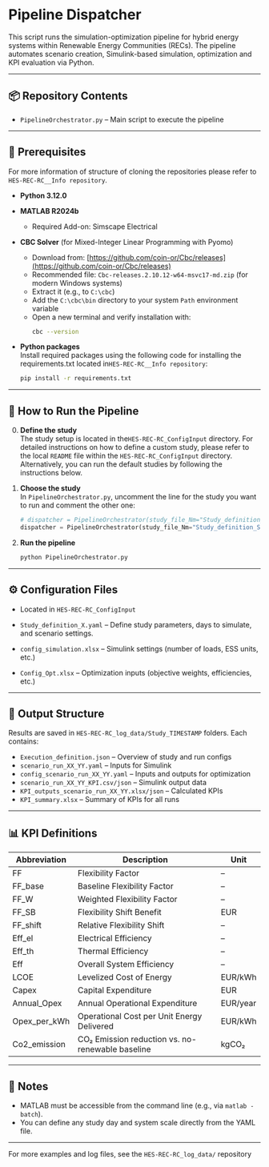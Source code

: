 
# Pipeline Dispatcher

This script runs the simulation-optimization pipeline for hybrid energy systems within Renewable Energy Communities (RECs). The pipeline automates scenario creation, Simulink-based simulation, optimization and KPI evaluation via Python.

---

## 📦 Repository Contents

- `PipelineOrchestrator.py` – Main script to execute the pipeline

---

## 🔧 Prerequisites
For more information of structure of cloning the repositories please refer to `HES-REC-RC__Info repository`.
- **Python 3.12.0**
- **MATLAB R2024b**
  - Required Add-on: Simscape Electrical
- **CBC Solver** (for Mixed-Integer Linear Programming with Pyomo)  
  - Download from: [https://github.com/coin-or/Cbc/releases](https://github.com/coin-or/Cbc/releases)  
  - Recommended file: `Cbc-releases.2.10.12-w64-msvc17-md.zip` (for modern Windows systems)  
  - Extract it (e.g., to `C:\cbc`)  
  - Add the `C:\cbc\bin` directory to your system `Path` environment variable  
  - Open a new terminal and verify installation with:
    ```bash
    cbc --version
    ```

- **Python packages**  
  Install required packages using the following code for installing the requirements.txt located in`HES-REC-RC__Info repository`:
  ```bash
  pip install -r requirements.txt

---

## 🚀 How to Run the Pipeline
0. **Define the study**  
   The study setup is located in the`HES-REC-RC_ConfigInput` directory. For detailed instructions on how to define a custom study, please refer to the local `README` file within the `HES-REC-RC_ConfigInput` directory. Alternatively, you can run the default studies by following the instructions below.

1. **Choose the study**  
   In `PipelineOrchestrator.py`, uncomment the line for the study you want to run and comment the other one:
   ```python
   # dispatcher = PipelineOrchestrator(study_file_Nm="Study_definition_Portici")
   dispatcher = PipelineOrchestrator(study_file_Nm="Study_definition_Soria")
   ```

2. **Run the pipeline**
   ```bash
   python PipelineOrchestrator.py
   ```

---

## ⚙️ Configuration Files
- Located in `HES-REC-RC_ConfigInput`

- `Study_definition_X.yaml` – Define study parameters, days to simulate, and scenario settings.
- `config_simulation.xlsx` – Simulink settings (number of loads, ESS units, etc.)
- `Config_Opt.xlsx` – Optimization inputs (objective weights, efficiencies, etc.)

---

## 📁 Output Structure

Results are saved in `HES-REC-RC_log_data/Study_TIMESTAMP` folders. Each contains:

- `Execution_definition.json` – Overview of study and run configs
- `scenario_run_XX_YY.yaml` – Inputs for Simulink
- `config_scenario_run_XX_YY.yaml` – Inputs and outputs for optimization
- `scenario_run_XX_YY_KPI.csv/json` – Simulink output data
- `KPI_outputs_scenario_run_XX_YY.xlsx/json` – Calculated KPIs
- `KPI_summary.xlsx` – Summary of KPIs for all runs

---

## 📊 KPI Definitions

| Abbreviation   | Description                                                  | Unit       |
|----------------|--------------------------------------------------------------|------------|
| FF             | Flexibility Factor                                           | –          |
| FF_base        | Baseline Flexibility Factor                                  | –          |
| FF_W           | Weighted Flexibility Factor                                  | –          |
| FF_SB          | Flexibility Shift Benefit                                    | EUR        |
| FF_shift       | Relative Flexibility Shift                                   | –          |
| Eff_el         | Electrical Efficiency                                        | –          |
| Eff_th         | Thermal Efficiency                                           | –          |
| Eff            | Overall System Efficiency                                    | –          |
| LCOE           | Levelized Cost of Energy                                     | EUR/kWh    |
| Capex          | Capital Expenditure                                          | EUR        |
| Annual_Opex    | Annual Operational Expenditure                               | EUR/year   |
| Opex_per_kWh   | Operational Cost per Unit Energy Delivered                   | EUR/kWh    |
| Co2_emission   | CO₂ Emission reduction vs. no-renewable baseline             | kgCO₂      |

---

## 📎 Notes

- MATLAB must be accessible from the command line (e.g., via `matlab -batch`).
- You can define any study day and system scale directly from the YAML file.

---

For more examples and log files, see the `HES-REC-RC_log_data/` repository
